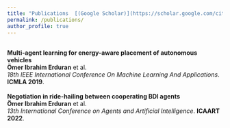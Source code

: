 ```yaml
---
title: "Publications  [(Google Scholar)](https://scholar.google.com/citations?user=i2xd0lQAAAAJ&hl=de)"
permalink: /publications/
author_profile: true
---
```

<br>
<b>Multi-agent learning for energy-aware placement of autonomous vehicles</b> <br> 
<b>Ömer Ibrahim Erduran</b> et al.<br>
<i>18th IEEE International Conference On Machine Learning And Applications</i>. <b>ICMLA 2019</b>.
<br>
<br>
<b>Negotiation in ride-hailing between cooperating BDI agents</b> <br> 
<b>Ömer Ibrahim Erduran</b> et al.<br>
<i>13th International Conference on Agents and Artificial Intelligence</i>. <b>ICAART 2022</b>.
